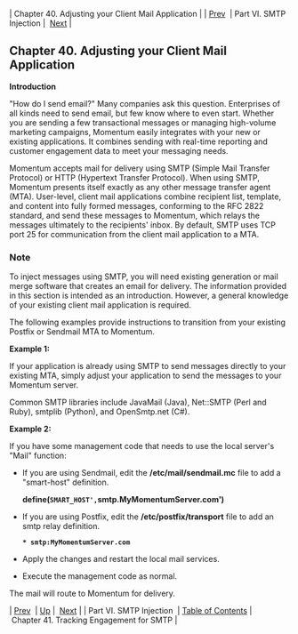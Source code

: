 | Chapter 40. Adjusting your Client Mail Application |
| [Prev](p.smtp_injections)  | Part VI. SMTP Injection |  [Next](engagement_tracking_smtp) |

## Chapter 40. Adjusting your Client Mail Application

**Introduction**

"How do I send email?" Many companies ask this question. Enterprises of all kinds need to send email, but few know where to even start. Whether you are sending a few transactional messages or managing high-volume marketing campaigns, Momentum easily integrates with your new or existing applications. It combines sending with real-time reporting and customer engagement data to meet your messaging needs.

Momentum accepts mail for delivery using SMTP (Simple Mail Transfer Protocol) or HTTP (Hypertext Transfer Protocol). When using SMTP, Momentum presents itself exactly as any other message transfer agent (MTA). User-level, client mail applications combine recipient list, template, and content into fully formed messages, conforming to the RFC 2822 standard, and send these messages to Momentum, which relays the messages ultimately to the recipients' inbox. By default, SMTP uses TCP port 25 for communication from the client mail application to a MTA.

### Note

To inject messages using SMTP, you will need existing generation or mail merge software that creates an email for delivery. The information provided in this section is intended as an introduction. However, a general knowledge of your existing client mail application is required.

The following examples provide instructions to transition from your existing Postfix or Sendmail MTA to Momentum.

**Example 1:** 

If your application is already using SMTP to send messages directly to your existing MTA, simply adjust your application to send the messages to your Momentum server.

Common SMTP libraries include JavaMail (Java), Net::SMTP (Perl and Ruby), smtplib (Python), and OpenSmtp.net (C#).

**Example 2:** 

If you have some management code that needs to use the local server's "Mail" function:

*   If you are using Sendmail, edit the **/etc/mail/sendmail.mc** file to add a "smart-host" definition.

    **define(`SMART_HOST',`smtp.MyMomentumServer.com')**

*   If you are using Postfix, edit the **/etc/postfix/transport** file to add an smtp relay definition.

    **`* smtp:MyMomentumServer.com`**                           

*   Apply the changes and restart the local mail services.

*   Execute the management code as normal.

The mail will route to Momentum for delivery.

| [Prev](p.smtp_injections)  | [Up](p.smtp_injections) |  [Next](engagement_tracking_smtp) |
| Part VI. SMTP Injection  | [Table of Contents](index) |  Chapter 41. Tracking Engagement for SMTP |


